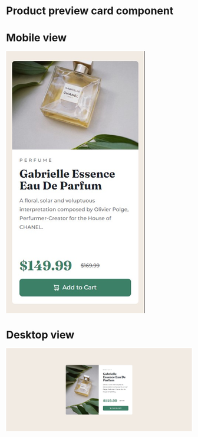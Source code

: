 # Product preview card component
# Mobile view
![Mobile image](/screenshots/mobile.jpg?raw=true)
# Desktop view
![Desktop image](/screenshots/desktop.jpg?raw=true)
